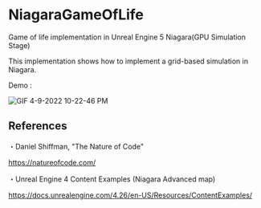 # NiagaraGameOfLife
Game of life implementation in Unreal Engine 5 Niagara(GPU Simulation Stage)

This implementation shows how to implement a grid-based simulation in Niagara.

Demo : 

![GIF 4-9-2022 10-22-46 PM](https://user-images.githubusercontent.com/26865534/162575953-13649632-0189-4814-a4bb-def57b93567d.gif)


## References
・Daniel Shiffman, "The Nature of Code"

https://natureofcode.com/

・Unreal Engine 4 Content Examples (Niagara Advanced map)

https://docs.unrealengine.com/4.26/en-US/Resources/ContentExamples/
